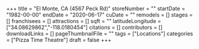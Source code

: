 +++
title = "El Monte, CA (4567 Peck Rd)"
storeNumber = ""
startDate = "1982-00-00"
endDate = "2020-06-17"
cuDate = ""
remodels = []
stages = []
franchisees = []
attractions = []
sqft = ""
latitudeLongitude = ["34.08629862","-118.0180454"]
citations = []
contributors = []
downloadLinks = []
pageThumbnailFile = ""
tags = ["Locations"]
categories = ["Pizza Time Theatre"]
draft = false
+++
